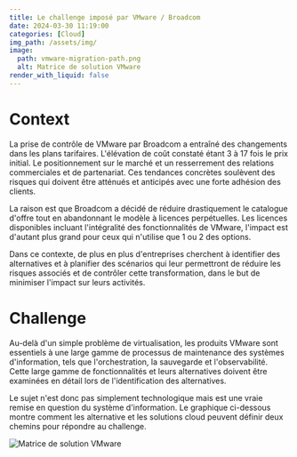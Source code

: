 ```yaml
---
title: Le challenge imposé par VMware / Broadcom
date: 2024-03-30 11:19:00
categories: [Cloud]
img_path: /assets/img/
image:
  path: vmware-migration-path.png
  alt: Matrice de solution VMware
render_with_liquid: false
---
```


# Context

La prise de contrôle de VMware par Broadcom a entraîné des changements dans les plans tarifaires. L'élévation de coût constaté étant 3 à 17 fois le prix initial. Le positionnement sur le marché et un resserrement des relations commerciales et de partenariat. Ces tendances concrètes soulèvent des risques qui doivent être atténués et anticipés avec une forte adhésion des clients.

La raison est que Broadcom a décidé de réduire drastiquement le catalogue d'offre tout en abandonnant le modèle à licences perpétuelles. Les licences disponibles incluant l'intégralité des fonctionnalités de VMware, l'impact est d'autant plus grand pour ceux qui n'utilise que 1 ou 2 des options.

Dans ce contexte, de plus en plus d'entreprises cherchent à identifier des alternatives et à planifier des scénarios qui leur permettront de réduire les risques associés et de contrôler cette transformation, dans le but de minimiser l'impact sur leurs activités.

# Challenge

Au-delà d'un simple problème de virtualisation, les produits VMware sont essentiels à une large gamme de processus de maintenance des systèmes d'information, tels que l'orchestration, la sauvegarde et l'observabilité. Cette large gamme de fonctionnalités et leurs alternatives doivent être examinées en détail lors de l'identification des alternatives.

Le sujet n'est donc pas simplement technologique mais est une vraie remise en question du système d'information. Le graphique ci-dessous montre comment les alternative et les solutions cloud peuvent définir deux chemins pour répondre au challenge.

![Matrice de solution VMware](vmware-migration-path.png)
